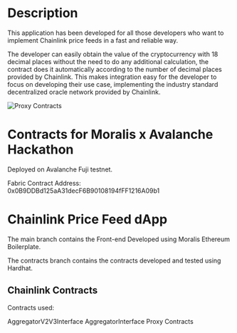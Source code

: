 # Description

This application has been developed for all those developers who want to implement Chainlink price feeds in a fast and reliable way.

The developer can easily obtain the value of the cryptocurrency with 18 decimal places without the need to do any additional calculation, the contract does it automatically according to the number of decimal places provided by Chainlink. This makes integration easy for the developer to focus on developing their use case, implementing the industry standard decentralized oracle network provided by Chainlink.

![Proxy Contracts](https://i.ibb.co/VNfRFvG/Captura.png)
# Contracts for Moralis x Avalanche Hackathon

Deployed on Avalanche Fuji testnet.

Fabric Contract Address: 0x0B9DDBd125aA31decF6B90108194fFF1216A09b1
# Chainlink Price Feed dApp


The main branch contains the Front-end Developed using Moralis Ethereum Boilerplate.

The contracts branch contains the contracts developed and tested using Hardhat.

## Chainlink Contracts

Contracts used:

AggregatorV2V3Interface
AggregatorInterface
Proxy Contracts